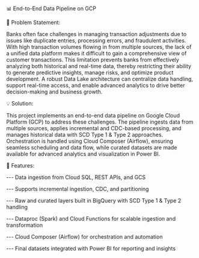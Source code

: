 📊 End-to-End Data Pipeline on GCP



📝 Problem Statement:

Banks often face challenges in managing transaction adjustments due to issues like duplicate entries, processing errors, and fraudulent activities. With high transaction volumes flowing in from multiple sources, the lack of a unified data platform makes it difficult to gain a comprehensive view of customer transactions. This limitation prevents banks from effectively analyzing both historical and real-time data, thereby restricting their ability to generate predictive insights, manage risks, and optimize product development. A robust Data Lake architecture can centralize data handling, support real-time access, and enable advanced analytics to drive better decision-making and business growth.

💡 Solution:

This project implements an end-to-end data pipeline on Google Cloud Platform (GCP) to address these challenges. The pipeline ingests data from multiple sources, applies incremental and CDC-based processing, and manages historical data with SCD Type 1 & Type 2 approaches. Orchestration is handled using Cloud Composer (Airflow), ensuring seamless scheduling and data flow, while curated datasets are made available for advanced analytics and visualization in Power BI.

🔹 Features:

---  Data ingestion from Cloud SQL, REST APIs, and GCS

---  Supports incremental ingestion, CDC, and partitioning

---  Raw and curated layers built in BigQuery with SCD Type 1 & Type 2 handling

---  Dataproc (Spark) and Cloud Functions for scalable ingestion and transformation

---  Cloud Composer (Airflow) for orchestration and automation

--- Final datasets integrated with Power BI for reporting and insights
